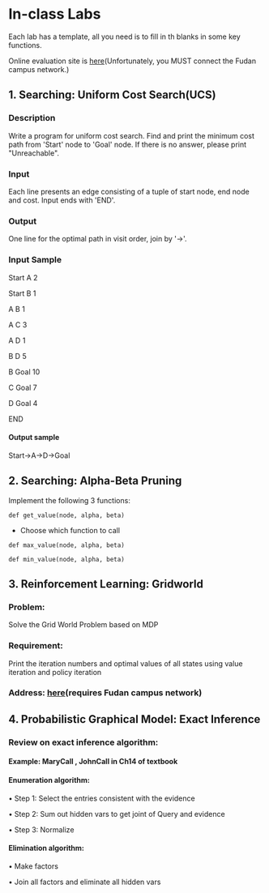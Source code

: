 # In-class Labs
Each lab has a template, all you need is to fill in th blanks in some key functions.
 
Online evaluation site is [here](http://10.88.3.61)(Unfortunately, you MUST connect the Fudan campus network.)

## 1. Searching: Uniform Cost Search(UCS)
### Description
Write a program for uniform cost search. Find and print the minimum cost path from 'Start' node to 'Goal' node. If there is no answer, please print "Unreachable".

### Input
Each line presents an edge consisting of a tuple of start node, end node and cost. Input ends with 'END'.

### Output
One line for the optimal path in visit order, join by '->'.

### Input Sample
Start A 2

Start B 1

A B 1

A C 3

A D 1

B D 5

B Goal 10

C Goal 7

D Goal 4

END

#### Output sample
Start->A->D->Goal

## 2. Searching: Alpha-Beta Pruning
Implement the following 3 functions:

`def get_value(node, alpha, beta)`

* Choose which function to call

`def max_value(node, alpha, beta)`

`def min_value(node, alpha, beta)`

## 3. Reinforcement Learning: Gridworld
### Problem:
Solve the Grid World Problem based on MDP

### Requirement:
Print the iteration numbers and optimal values of all states using value iteration and policy iteration

### Address: [here](http://10.88.3.61/problem.php?cid=1003&pid=0)(requires Fudan campus network)

## 4. Probabilistic Graphical Model: Exact Inference
### Review on exact inference algorithm:
#### Example: MaryCall , JohnCall in Ch14 of textbook
#### Enumeration algorithm:
• Step 1: Select the entries consistent with the evidence

• Step 2: Sum out hidden vars to get joint of Query and evidence

• Step 3: Normalize

#### Elimination algorithm:
• Make factors

• Join all factors and eliminate all hidden vars




